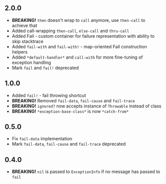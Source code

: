 ## 2.0.0

* **BREAKING!** `then` doesn't wrap to `call` anymore, use `then-call` to achieve that
* Added call-wrapping `then-call`, `else-call` and `thru-call`
* Added Fail - custom container for failure representation with ability to skip stacktrace
* Added `fail-with` and `fail-with!` - map-oriented Fail construction helpers
* Added `*default-handler*` and `call-with` for more fine-tuning of exception handling
* Mark `fail` and `fail!` deprecated

## 1.0.0

* Added `fail!` - fail throwing shortcut
* **BREAKING!** Removed `fail-data`, `fail-cause` and `fail-trace`
* **BREAKING!** `ignored?` now accepts instance of `Throwable` instead of class
* **BREAKING!** `*exception-base-class*` is now `*catch-from*`

## 0.5.0

* Fix `fail-data` implementation
* Mark `fail-data`, `fail-cause` and `fail-trace` deprecated

## 0.4.0

* **BREAKING!** `nil` is passed to `ExceptionInfo` if no message has passed to `fail`
